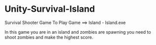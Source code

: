 # Unity-Survival-Island
Survival Shooter Game
To Play Game ==> Island - Island.exe


In this game you are in an island and zombies are spawning you need to shoot zombies and make the highest score.

